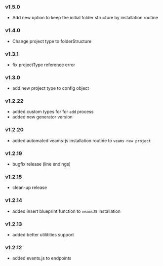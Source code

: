 ### v1.5.0
- Add new option to keep the initial folder structure by installation routine

### v1.4.0
- Change project type to folderStructure

### v1.3.1
- fix projectType reference error

### v1.3.0
- add new project type to config object

### v1.2.22
- added custom types for for `add` process
- added new generator version

### v1.2.20
- added automated veams-js installation routine to `veams new project`

### v1.2.19
- bugfix release (line endings)

### v1.2.15
- clean-up release

### v1.2.14
- added insert blueprint function to `veamsJS` installation

### v1.2.13
- added better utilitities support

### v1.2.12
- added events.js to endpoints
